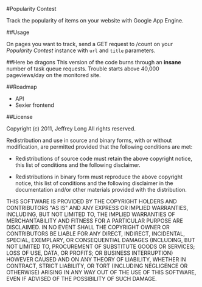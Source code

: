 #Popularity Contest

Track the popularity of items on your website with Google App Engine.

##Usage

On pages you want to track, send a GET request to /count on your _Popularity Contest_ instance with `url` and `title` parameters.

##Here be dragons
This version of the code burns through an **insane** number of task queue requests. Trouble starts above 40,000 pageviews/day on the monitored site. 

##Roadmap
- API
- Sexier frontend

##License

Copyright (c) 2011, Jeffrey Long
All rights reserved.

Redistribution and use in source and binary forms, with or without
modification, are permitted provided that the following conditions are met:

* Redistributions of source code must retain the above copyright notice, this
  list of conditions and the following disclaimer.

* Redistributions in binary form must reproduce the above copyright notice,
  this list of conditions and the following disclaimer in the documentation
  and/or other materials provided with the distribution.

THIS SOFTWARE IS PROVIDED BY THE COPYRIGHT HOLDERS AND CONTRIBUTORS "AS IS"
AND ANY EXPRESS OR IMPLIED WARRANTIES, INCLUDING, BUT NOT LIMITED TO, THE
IMPLIED WARRANTIES OF MERCHANTABILITY AND FITNESS FOR A PARTICULAR PURPOSE ARE
DISCLAIMED. IN NO EVENT SHALL THE COPYRIGHT OWNER OR CONTRIBUTORS BE LIABLE
FOR ANY DIRECT, INDIRECT, INCIDENTAL, SPECIAL, EXEMPLARY, OR CONSEQUENTIAL
DAMAGES (INCLUDING, BUT NOT LIMITED TO, PROCUREMENT OF SUBSTITUTE GOODS OR
SERVICES; LOSS OF USE, DATA, OR PROFITS; OR BUSINESS INTERRUPTION) HOWEVER
CAUSED AND ON ANY THEORY OF LIABILITY, WHETHER IN CONTRACT, STRICT LIABILITY,
OR TORT (INCLUDING NEGLIGENCE OR OTHERWISE) ARISING IN ANY WAY OUT OF THE USE
OF THIS SOFTWARE, EVEN IF ADVISED OF THE POSSIBILITY OF SUCH DAMAGE.